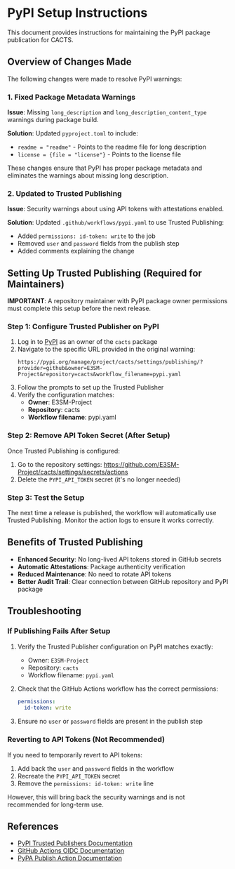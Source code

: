 # PyPI Setup Instructions

This document provides instructions for maintaining the PyPI package publication for CACTS.

## Overview of Changes Made

The following changes were made to resolve PyPI warnings:

### 1. Fixed Package Metadata Warnings

**Issue**: Missing `long_description` and `long_description_content_type` warnings during package build.

**Solution**: Updated `pyproject.toml` to include:
- `readme = "readme"` - Points to the readme file for long description
- `license = {file = "license"}` - Points to the license file

These changes ensure that PyPI has proper package metadata and eliminates the warnings about missing long description.

### 2. Updated to Trusted Publishing

**Issue**: Security warnings about using API tokens with attestations enabled.

**Solution**: Updated `.github/workflows/pypi.yaml` to use Trusted Publishing:
- Added `permissions: id-token: write` to the job
- Removed `user` and `password` fields from the publish step
- Added comments explaining the change

## Setting Up Trusted Publishing (Required for Maintainers)

**IMPORTANT**: A repository maintainer with PyPI package owner permissions must complete this setup before the next release.

### Step 1: Configure Trusted Publisher on PyPI

1. Log in to [PyPI](https://pypi.org) as an owner of the `cacts` package
2. Navigate to the specific URL provided in the original warning:
   ```
   https://pypi.org/manage/project/cacts/settings/publishing/?provider=github&owner=E3SM-Project&repository=cacts&workflow_filename=pypi.yaml
   ```
3. Follow the prompts to set up the Trusted Publisher
4. Verify the configuration matches:
   - **Owner**: E3SM-Project
   - **Repository**: cacts
   - **Workflow filename**: pypi.yaml

### Step 2: Remove API Token Secret (After Setup)

Once Trusted Publishing is configured:

1. Go to the repository settings: https://github.com/E3SM-Project/cacts/settings/secrets/actions
2. Delete the `PYPI_API_TOKEN` secret (it's no longer needed)

### Step 3: Test the Setup

The next time a release is published, the workflow will automatically use Trusted Publishing. Monitor the action logs to ensure it works correctly.

## Benefits of Trusted Publishing

- **Enhanced Security**: No long-lived API tokens stored in GitHub secrets
- **Automatic Attestations**: Package authenticity verification
- **Reduced Maintenance**: No need to rotate API tokens
- **Better Audit Trail**: Clear connection between GitHub repository and PyPI package

## Troubleshooting

### If Publishing Fails After Setup

1. Verify the Trusted Publisher configuration on PyPI matches exactly:
   - Owner: `E3SM-Project`
   - Repository: `cacts`
   - Workflow filename: `pypi.yaml`

2. Check that the GitHub Actions workflow has the correct permissions:
   ```yaml
   permissions:
     id-token: write
   ```

3. Ensure no `user` or `password` fields are present in the publish step

### Reverting to API Tokens (Not Recommended)

If you need to temporarily revert to API tokens:

1. Add back the `user` and `password` fields in the workflow
2. Recreate the `PYPI_API_TOKEN` secret
3. Remove the `permissions: id-token: write` line

However, this will bring back the security warnings and is not recommended for long-term use.

## References

- [PyPI Trusted Publishers Documentation](https://docs.pypi.org/trusted-publishers/)
- [GitHub Actions OIDC Documentation](https://docs.github.com/en/actions/deployment/security-hardening-your-deployments/about-security-hardening-with-openid-connect)
- [PyPA Publish Action Documentation](https://github.com/pypa/gh-action-pypi-publish)